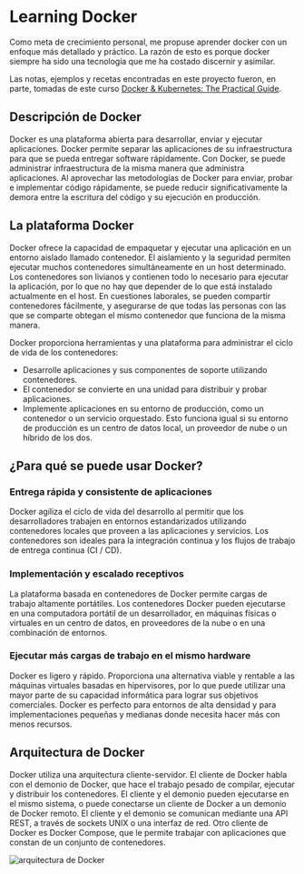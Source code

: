 # Learning Docker

Como meta de crecimiento personal, me propuse aprender docker con un enfoque más detallado y práctico. La razón de esto es porque docker siempre ha sido una tecnología que me ha costado discernir y asimilar.

Las notas, ejemplos y recetas encontradas en este proyecto fueron, en parte, tomadas de este curso [Docker & Kubernetes: The Practical Guide](https://www.udemy.com/course/docker-kubernetes-the-practical-guide/).

## Descripción de Docker

Docker es una plataforma abierta para desarrollar, enviar y ejecutar aplicaciones. Docker permite separar las aplicaciones de su infraestructura para que se pueda entregar software rápidamente. Con Docker, se puede administrar infraestructura de la misma manera que administra aplicaciones. Al aprovechar las metodologías de Docker para enviar, probar e implementar código rápidamente, se puede reducir significativamente la demora entre la escritura del código y su ejecución en producción.

## La plataforma Docker

Docker ofrece la capacidad de empaquetar y ejecutar una aplicación en un entorno aislado llamado contenedor. El aislamiento y la seguridad permiten ejecutar muchos contenedores simultáneamente en un host determinado. Los contenedores son livianos y contienen todo lo necesario para ejecutar la aplicación, por lo que no hay que depender de lo que está instalado actualmente en el host. En cuestiones laborales, se pueden compartir contenedores fácilmente, y asegurarse de que todas las personas con las que se comparte obtegan el mismo contenedor que funciona de la misma manera.

Docker proporciona herramientas y una plataforma para administrar el ciclo de vida de los contenedores:

* Desarrolle aplicaciones y sus componentes de soporte utilizando contenedores.
* El contenedor se convierte en una unidad para distribuir y probar aplicaciones.
* Implemente aplicaciones en su entorno de producción, como un contenedor o un servicio orquestado. Esto funciona igual si su entorno de producción es un centro de datos local, un proveedor de nube o un híbrido de los dos.

## ¿Para qué se puede usar Docker?

### Entrega rápida y consistente de aplicaciones

Docker agiliza el ciclo de vida del desarrollo al permitir que los desarrolladores trabajen en entornos estandarizados utilizando contenedores locales que proveen a las aplicaciones y servicios. Los contenedores son ideales para la integración continua y los flujos de trabajo de entrega continua (CI / CD).

### Implementación y escalado receptivos

La plataforma basada en contenedores de Docker permite cargas de trabajo altamente portátiles. Los contenedores Docker pueden ejecutarse en una computadora portátil de un desarrollador, en máquinas físicas o virtuales en un centro de datos, en proveedores de la nube o en una combinación de entornos.

### Ejecutar más cargas de trabajo en el mismo hardware

Docker es ligero y rápido. Proporciona una alternativa viable y rentable a las máquinas virtuales basadas en hipervisores, por lo que puede utilizar una mayor parte de su capacidad informática para lograr sus objetivos comerciales. Docker es perfecto para entornos de alta densidad y para implementaciones pequeñas y medianas donde necesita hacer más con menos recursos.

## Arquitectura de Docker

Docker utiliza una arquitectura cliente-servidor. El cliente de Docker habla con el demonio de Docker, que hace el trabajo pesado de compilar, ejecutar y distribuir los contenedores. El cliente y el demonio pueden ejecutarse en el mismo sistema, o  puede conectarse un cliente de Docker a un demonio de Docker remoto. El cliente y el demonio se comunican mediante una API REST, a través de sockets UNIX o una interfaz de red. Otro cliente de Docker es Docker Compose, que le permite trabajar con aplicaciones que constan de un conjunto de contenedores.

![arquitectura de Docker](https://docs.docker.com/engine/images/architecture.svg)